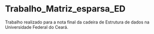 # Trabalho_Matriz_esparsa_ED
Trabalho realizado para a nota final da cadeira de Estrutura de dados na Universidade Federal do Ceará.
